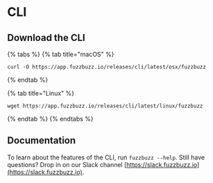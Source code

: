 # CLI

## Download the CLI

{% tabs %}
{% tab title="macOS" %}
```text
curl -O https://app.fuzzbuzz.io/releases/cli/latest/osx/fuzzbuzz
```
{% endtab %}

{% tab title="Linux" %}
```text
wget https://app.fuzzbuzz.io/releases/cli/latest/linux/fuzzbuzz
```
{% endtab %}
{% endtabs %}

## Documentation

To learn about the features of the CLI, run `fuzzbuzz --help`. Still have questions? Drop in on our Slack channel [https://slack.fuzzbuzz.io](https://slack.fuzzbuzz.io).

